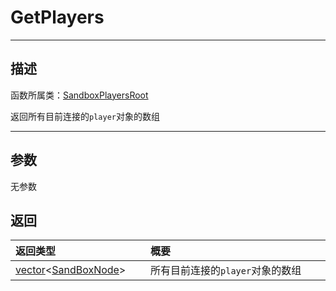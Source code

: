 

# GetPlayers
-----------------------------------------------------------------------------------------
## 描述

函数所属类：[SandboxPlayersRoot](/Api/Class/GamePlay/SandboxPlayersRoot.md)

返回所有目前连接的`player`对象的数组

-----------------------------------------------------------------------------------------
## 参数

无参数


## 返回

|<div style="width:200px">**返回类型**</div>|<div style="width:800px">**概要**</div>|
|:---|:---|
|[vector](/Api/Class/NoType/vector.md)\<[SandBoxNode](/Api/Class/NoType/SandBoxNode.md)\>|所有目前连接的`player`对象的数组|